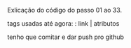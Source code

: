 Exlicação do código do passo 01 ao 33.

tags usadas até agora:
<a>: link | atributos 

tenho que comitar e dar push pro github
